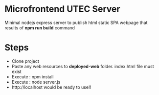 # Microfrontend UTEC Server

Minimal nodejs express server to publish html static SPA webpage that results of **npm run build** command

# Steps

- Clone project
- Paste any web resources to **deployed-web** folder. index.html file must exist
- Execute : npm install
- Execute : node server.js 
- http://localhost would be ready to use!!
